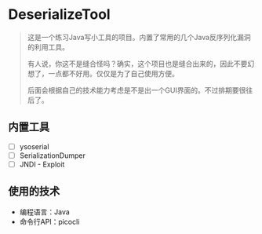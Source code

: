 # DeserializeTool

> 这是一个练习Java写小工具的项目。内置了常用的几个Java反序列化漏洞的利用工具。
>
> 有人说，你这不是缝合怪吗？确实，这个项目也是缝合出来的，因此不要幻想了，一点都不好用。仅仅是为了自己使用方便。
>
> 后面会根据自己的技术能力考虑是不是出一个GUI界面的。不过排期要很往后了。

## 内置工具

- [ ] ysoserial
- [ ] SerializationDumper
- [ ] JNDI - Exploit

## 使用的技术

- 编程语言：Java
- 命令行API：picocli
